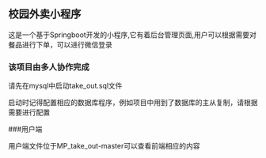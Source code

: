 ## 校园外卖小程序

这是一个基于Springboot开发的小程序,它有着后台管理页面,用户可以根据需要对餐品进行下单，可以进行微信登录




### 该项目由多人协作完成

请先在mysql中启动take_out.sql文件

启动时记得配置相应的数据库程序，例如项目中用到了数据库的主从复制，请根据需要进行配置

###用户端

用户端文件位于MP_take_out-master可以查看前端相应的内容










